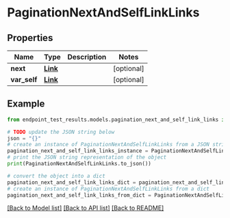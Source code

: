 # PaginationNextAndSelfLinkLinks


## Properties

Name | Type | Description | Notes
------------ | ------------- | ------------- | -------------
**next** | [**Link**](Link.md) |  | [optional] 
**var_self** | [**Link**](Link.md) |  | [optional] 

## Example

```python
from endpoint_test_results.models.pagination_next_and_self_link_links import PaginationNextAndSelfLinkLinks

# TODO update the JSON string below
json = "{}"
# create an instance of PaginationNextAndSelfLinkLinks from a JSON string
pagination_next_and_self_link_links_instance = PaginationNextAndSelfLinkLinks.from_json(json)
# print the JSON string representation of the object
print(PaginationNextAndSelfLinkLinks.to_json())

# convert the object into a dict
pagination_next_and_self_link_links_dict = pagination_next_and_self_link_links_instance.to_dict()
# create an instance of PaginationNextAndSelfLinkLinks from a dict
pagination_next_and_self_link_links_from_dict = PaginationNextAndSelfLinkLinks.from_dict(pagination_next_and_self_link_links_dict)
```
[[Back to Model list]](../README.md#documentation-for-models) [[Back to API list]](../README.md#documentation-for-api-endpoints) [[Back to README]](../README.md)


